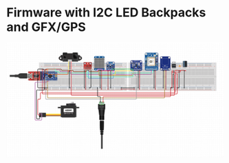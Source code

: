 # Firmware with I2C LED Backpacks and GFX/GPS

![alt tag](https://raw.githubusercontent.com/fsiamp/firmware-LED-GFX/master/screenshot.png)
